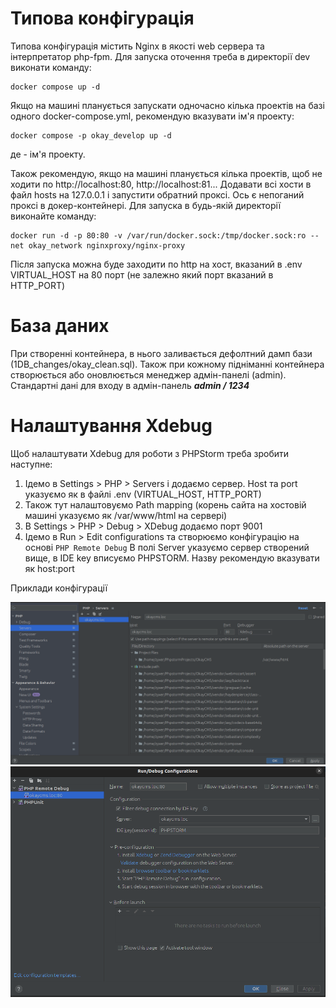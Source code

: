 # Типова конфігурація

Типова конфігурація містить Nginx в якості web сервера та інтерпретатор php-fpm.
Для запуска оточення треба в директорії dev виконати команду:
```shell
docker compose up -d
```
Якщо на машині планується запускати одночасно кілька проектів на базі одного docker-compose.yml, 
рекомендую вказувати ім'я проекту:
```shell
docker compose -p okay_develop up -d
```
де <projectName> - ім'я проекту.

Також рекомендую, якщо на машині планується кілька проектів, щоб не ходити по http://localhost:80, http://localhost:81...
Додавати всі хости в файл hosts на 127.0.0.1 і запустити обратний проксі.
Ось є непоганий проксі в докер-контейнері. Для запуска в будь-якій директорії виконайте команду:
```shell
docker run -d -p 80:80 -v /var/run/docker.sock:/tmp/docker.sock:ro --net okay_network nginxproxy/nginx-proxy
```
Після запуска можна буде заходити по http на хост, вказаний в .env VIRTUAL_HOST на 80 порт (не залежно який порт
вказаний в HTTP_PORT)

# База даних
При створенні контейнера, в нього заливається дефолтний дамп бази (1DB_changes/okay_clean.sql).
Також при кожному підніманні контейнера створюється або оновлюється менеджер адмін-панелі (admin).
Стандартні дані для входу в адмін-панель ***admin / 1234***

# Налаштування Xdebug
Щоб налаштувати Xdebug для роботи з PHPStorm треба зробити наступне:

1. Ідемо в Settings > PHP > Servers і додаємо сервер.
Host та port указуємо як в файлі .env (VIRTUAL_HOST, HTTP_PORT)
2. Також тут налаштовуємо Path mapping (корень сайта на хостовій машині указуємо як /var/www/html на сервері)
3. В Settings > PHP > Debug > XDebug додаємо порт 9001
4. Ідемо в Run > Edit configurations та створюємо конфігурацію на основі `PHP Remote Debug`
В полі Server указуємо сервер створений вище, в IDE key вписуємо PHPSTORM.
Назву рекомендую вказувати як host:port 

Приклади конфігурації

![Налаштування сервера](./source/server_example.png)
![Налаштування конфігурації Xdebug](./source/run_xdebug_example.png)
